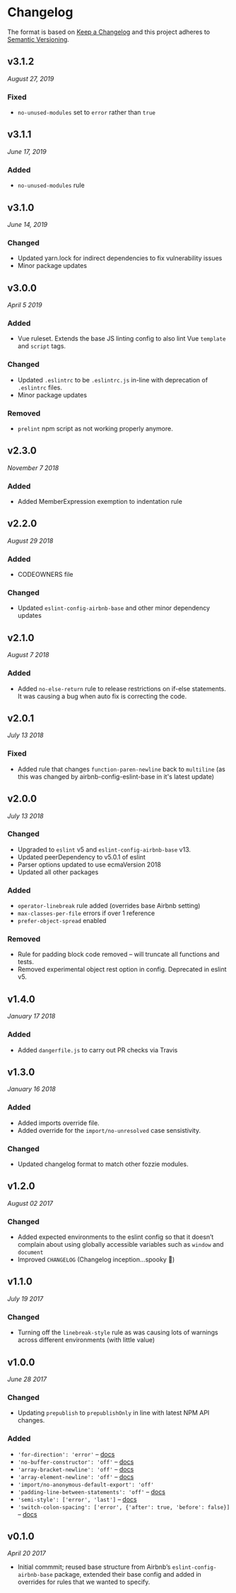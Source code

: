 # Changelog

The format is based on [Keep a Changelog](http://keepachangelog.com/en/1.0.0/)
and this project adheres to [Semantic Versioning](http://semver.org/spec/v2.0.0.html).


v3.1.2
------------------------------
*August 27, 2019*

### Fixed
- `no-unused-modules` set to `error` rather than `true`


v3.1.1
------------------------------
*June 17, 2019*

### Added
- `no-unused-modules` rule


v3.1.0
------------------------------
*June 14, 2019*

### Changed
- Updated yarn.lock for indirect dependencies to fix vulnerability issues
- Minor package updates


v3.0.0
------------------------------
*April 5 2019*

### Added
- Vue ruleset. Extends the base JS linting config to also lint Vue `template` and `script` tags.

### Changed
- Updated `.eslintrc` to be `.eslintrc.js` in-line with deprecation of `.eslintrc` files.
- Minor package updates

### Removed
- `prelint` npm script as not working properly anymore.


v2.3.0
------------------------------
*November 7 2018*

### Added
- Added MemberExpression exemption to indentation rule


v2.2.0
------------------------------
*August 29 2018*

### Added
- CODEOWNERS file

### Changed
- Updated `eslint-config-airbnb-base` and other minor dependency updates


v2.1.0
------------------------------
*August 7 2018*

### Added
- Added `no-else-return` rule to release restrictions on if-else statements. It was causing a bug when auto fix is correcting the code.


v2.0.1
------------------------------
*July 13 2018*

### Fixed
- Added rule that changes `function-paren-newline` back to `multiline` (as this was changed by airbnb-config-eslint-base in it's latest update)


v2.0.0
------------------------------
*July 13 2018*

### Changed
- Upgraded to `eslint` v5 and `eslint-config-airbnb-base` v13.
- Updated peerDependency to v5.0.1 of eslint
- Parser options updated to use ecmaVersion 2018
- Updated all other packages

### Added
- `operator-linebreak` rule added (overrides base Airbnb setting)
- `max-classes-per-file` errors if over 1 reference
- `prefer-object-spread` enabled

### Removed
- Rule for padding block code removed – will truncate all functions and tests.
- Removed experimental object rest option in config.  Deprecated in eslint v5.


v1.4.0
------------------------------
*January 17 2018*

### Added
- Added `dangerfile.js` to carry out PR checks via Travis


v1.3.0
------------------------------
*January 16 2018*

### Added
- Added imports override file.
- Added override for the `import/no-unresolved` case sensistivity.

### Changed
- Updated changelog format to match other fozzie modules.


v1.2.0
------------------------------
*August 02 2017*

### Changed
- Added expected environments to the eslint config so that it doesn’t complain about using globally accessible variables such as `window` and `document`
- Improved `CHANGELOG` (Changelog inception…spooky 👻)


v1.1.0
------------------------------
*July 19 2017*

### Changed
- Turning off the `linebreak-style` rule as was causing lots of warnings across different environments (with little value)


v1.0.0
------------------------------
*June 28 2017*

### Changed
- Updating `prepublish` to `prepublishOnly` in line with latest NPM API changes.

### Added
- `'for-direction': 'error'` – [docs](http://eslint.org/docs/rules/for-direction)
- `'no-buffer-constructor': 'off'` – [docs](http://eslint.org/docs/rules/no-buffer-constructor)
- `'array-bracket-newline': 'off'` – [docs](http://eslint.org/docs/rules/array-bracket-newline)
- `'array-element-newline': 'off'` – [docs](http://eslint.org/docs/rules/array-element-newline)
- `'import/no-anonymous-default-export': 'off'`
- `'padding-line-between-statements': 'off'` – [docs](http://eslint.org/docs/rules/padding-line-between-statements)
- `'semi-style': ['error', 'last']` – [docs](http://eslint.org/docs/rules/semi-style)
- `'switch-colon-spacing': ['error', {'after': true, 'before': false}]` – [docs](http://eslint.org/docs/rules/switch-colon-spacing)


v0.1.0
------------------------------
*April 20 2017*

 - Initial commmit; reused base structure from Airbnb’s `eslint-config-airbnb-base` package, extended their base config and added in overrides for rules that we wanted to specify.

